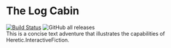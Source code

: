 # The Log Cabin
[![Build Status](https://biegota.visualstudio.com/Games/_apis/build/status/LogCabin?branchName=main)](https://biegota.visualstudio.com/Games/_build/latest?definitionId=13&branchName=main)
![GitHub all releases](https://img.shields.io/github/downloads/biegomar/logcabin/total)  
This is a concise text adventure that illustrates the capabilities of Heretic.InteractiveFiction.
